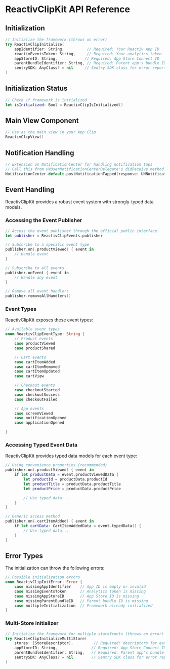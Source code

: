 # ReactivClipKit API Reference

## Initialization

```swift
// Initialize the framework (throws on error)
try ReactivClipInitialize(
    appIdentifier: String,          // Required: Your Reactiv App ID
    reactivEventsToken: String,     // Required: Your analytics token
    appStoreID: String,            // Required: App Store Connect ID
    parentBundleIdentifier: String, // Required: Parent app's bundle ID
    sentrySDK: AnyClass? = nil     // Sentry SDK class for error reporting
)
```

## Initialization Status

```swift
// Check if framework is initialized
let isInitialized: Bool = ReactivClipIsInitialized()
```

## Main View Component

```swift
// Use as the main view in your App Clip
ReactivClipView()
```

## Notification Handling

```swift
// Extension on NotificationCenter for handling notification taps
// Call this from UNUserNotificationCenterDelegate's didReceive method
NotificationCenter.default.postNotificationTapped(response: UNNotificationResponse)
```

## Event Handling

ReactivClipKit provides a robust event system with strongly-typed data models.

### Accessing the Event Publisher

```swift
// Access the event publisher through the official public interface
let publisher = ReactivClipEvents.publisher

// Subscribe to a specific event type
publisher.on(.productViewed) { event in
    // Handle event
}

// Subscribe to all events
publisher.onEvent { event in
    // Handle any event
}

// Remove all event handlers
publisher.removeAllHandlers()
```

### Event Types

ReactivClipKit exposes these event types:

```swift
// Available event types
enum ReactivClipEventType: String {
    // Product events
    case productViewed
    case productShared

    // Cart events
    case cartItemAdded
    case cartItemRemoved
    case cartItemUpdated
    case cartView

    // Checkout events
    case checkoutStarted
    case checkoutSuccess
    case checkoutFailed

    // App events
    case screenViewed
    case notificationOpened
    case applicationOpened

}

```

### Accessing Typed Event Data

ReactivClipKit provides typed data models for each event type:

```swift
// Using convenience properties (recommended)
publisher.on(.productViewed) { event in
    if let productData = event.productViewedData {
        let productId = productData.productId
        let productTitle = productData.productTitle
        let productPrice = productData.productPrice

        // Use typed data...
    }
}

// Generic access method
publisher.on(.cartItemAdded) { event in
    if let cartData: CartItemAddedData = event.typedData() {
        // Use typed data...
    }
}
```

## Error Types

The initialization can throw the following errors:

```swift
// Possible initialization errors
enum ReactivClipInitError: Error {
    case missingAppIdentifier    // App ID is empty or invalid
    case missingEventsToken      // Analytics token is missing
    case missingAppStoreID       // App Store ID is missing
    case missingParentBundleID   // Parent bundle ID is missing
    case multipleInitialization  // Framework already initialized
}
```

### Multi-Store initializer

```swift
// Initialize the framework for multiple storefronts (throws on error)
try ReactivClipInitializeMultiStore(
    stores: [StoreDescriptor],         // Required: descriptors for each storefront
    appStoreID: String,               // Required: App Store Connect ID
    parentBundleIdentifier: String,   // Required: Parent app's bundle ID
    sentrySDK: AnyClass? = nil        // Sentry SDK class for error reporting
)
```
